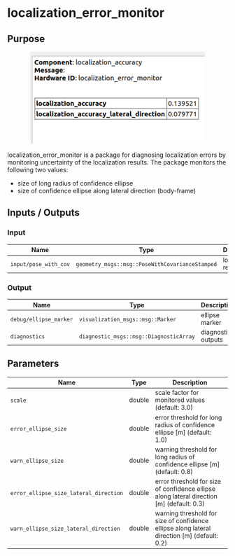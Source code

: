 # localization_error_monitor

## Purpose

<p align="center">
<img src="./media/diagnostics.png" width="400">
</p>

localization_error_monitor is a package for diagnosing localization errors by monitoring uncertainty of the localization results.
The package monitors the following two values:

- size of long radius of confidence ellipse
- size of confidence ellipse along lateral direction (body-frame)

## Inputs / Outputs

### Input

| Name                  | Type                                            | Description         |
| --------------------- | ----------------------------------------------- | ------------------- |
| `input/pose_with_cov` | `geometry_msgs::msg::PoseWithCovarianceStamped` | localization result |

### Output

| Name                   | Type                                    | Description         |
| ---------------------- | --------------------------------------- | ------------------- |
| `debug/ellipse_marker` | `visualization_msgs::msg::Marker`       | ellipse marker      |
| `diagnostics`          | `diagnostic_msgs::msg::DiagnosticArray` | diagnostics outputs |

## Parameters

| Name                                   | Type   | Description                                                                                 |
| -------------------------------------- | ------ | ------------------------------------------------------------------------------------------- |
| `scale`                                | double | scale factor for monitored values (default: 3.0)                                            |
| `error_ellipse_size`                   | double | error threshold for long radius of confidence ellipse [m] (default: 1.0)                    |
| `warn_ellipse_size`                    | double | warning threshold for long radius of confidence ellipse [m] (default: 0.8)                  |
| `error_ellipse_size_lateral_direction` | double | error threshold for size of confidence ellipse along lateral direction [m] (default: 0.3)   |
| `warn_ellipse_size_lateral_direction`  | double | warning threshold for size of confidence ellipse along lateral direction [m] (default: 0.2) |
